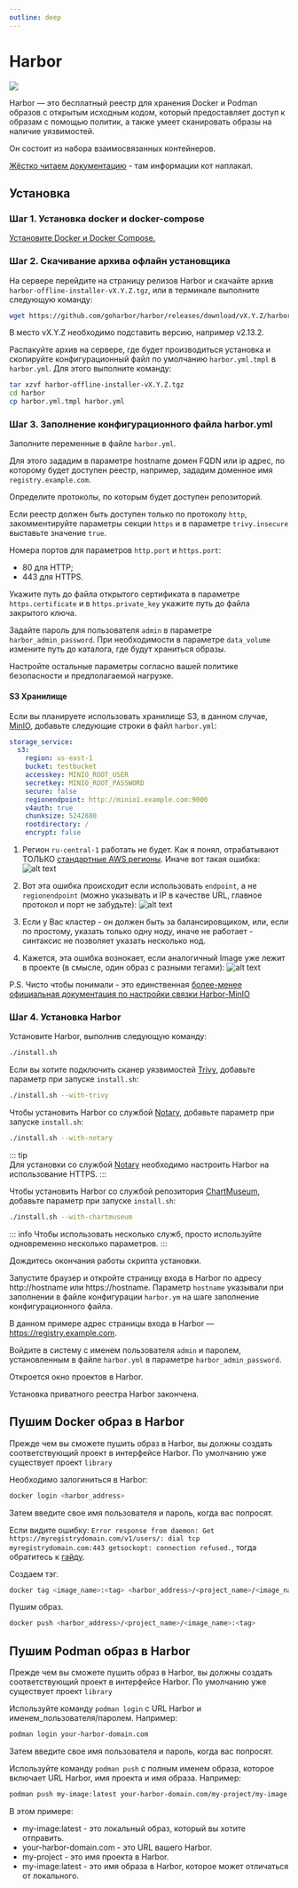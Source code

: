 ```yaml
---
outline: deep
---
```


# Harbor

![](https://habrastorage.org/r/w1560/webt/to/ed/6i/toed6ijlvl_n0r90t6rgvmzbixa.png)

Harbor — это бесплатный реестр для хранения Docker и Podman образов c открытым исходным кодом, который предоставляет доступ к образам с помощью политик, а также умеет сканировать образы на наличие уязвимостей.


Он состоит из набора взаимосвязанных контейнеров.

[Жёстко читаем документацию](https://goharbor.io/docs/1.10/administration/) - там информации кот наплакал.

## Установка

### Шаг 1. Установка docker и docker-compose

[Установите Docker и Docker Compose.](docker)

### Шаг 2. Скачивание архива офлайн установщика

На сервере перейдите на страницу релизов Harbor и скачайте архив `harbor-offline-installer-vX.Y.Z.tgz`, или в терминале выполните следующую команду:
```bash
wget https://github.com/goharbor/harbor/releases/download/vX.Y.Z/harbor-offline-installer-vX.Y.Z.tgz
```
В место vX.Y.Z необходимо подставить версию, например v2.13.2.

Распакуйте архив на сервере, где будет производиться установка и скопируйте конфигурационный файл по умолчанию `harbor.yml.tmpl` в `harbor.yml`. Для этого выполните команду:
```bash
tar xzvf harbor-offline-installer-vX.Y.Z.tgz
cd harbor
cp harbor.yml.tmpl harbor.yml
```
### Шаг 3. Заполнение конфигурационного файла harbor.yml

Заполните переменные в файле `harbor.yml`.

Для этого зададим в параметре hostname домен FQDN или ip адрес, по которому будет доступен реестр, например, зададим доменное имя `registry.example.com`.

Определите протоколы, по которым будет доступен репозиторий.

Если реестр должен быть доступен только по протоколу `http`, закомментируйте параметры секции `https` и в параметре `trivy.insecure` выставьте значение `true`.

Номера портов для параметров `http.port` и `https.port`:
- 80 для HTTP;
- 443 для HTTPS. 

Укажите путь до файла открытого сертификата в параметре `https.certificate`  и в `https.private_key` укажите путь до файла закрытого ключа.

Задайте пароль для пользователя `admin` в параметре `harbor_admin_password`. При необходимости в параметре `data_volume` измените путь до каталога, где будут храниться образы.

Настройте остальные параметры согласно вашей политике безопасности и предполагаемой нагрузке.

#### S3 Хранилище

Если вы планируете использовать хранилище S3, в данном случае, [MinIO](minio), добавьте следующие строки в файл `harbor.yml`:

```yaml
storage_service:
  s3:
    region: us-east-1
    bucket: testbucket
    accesskey: MINIO_ROOT_USER
    secretkey: MINIO_ROOT_PASSWORD
    secure: false
    regionendpoint: http://minio1.example.com:9000
    v4auth: true
    chunksize: 5242880
    rootdirectory: /
    encrypt: false
```

1. Регион `ru-central-1` работать не будет. Как я понял, отрабатывают ТОЛЬКО [стандартные AWS регионы](https://github.com/aws/aws-sdk-go/blob/v1.44.130/aws/endpoints/defaults.go#L141). Иначе вот такая ошибка:
![alt text](/public/img/harbor-minio-region-panic.png)

2. Вот эта ошибка происходит если использовать `endpoint`, а не `regionendpoint` (можно указывать и IP в качестве URL, главное протокол и порт не забудьте):
![alt text](/public/img/harbor-minio-hell.png)

3. Если у Вас кластер - он должен быть за балансировщиком, или, если по простому, указать только одну ноду, иначе не работает - синтаксис не позволяет указать несколько нод.

4. Кажется, эта ошибка вознокает, если аналогичный Image уже лежит в проекте (в смысле, один образ с разными тегами):
![alt text](/public/img/harbor-minio-encrypt.png)

P.S. Чисто чтобы понимали - это единственная [более-менее официальная документация по настройки связки Harbor-MinIO](https://blog.min.io/how-to-use-vmware-harbor-with-minio/)

### Шаг 4. Установка Harbor

Установите Harbor, выполнив следующую команду:
```bash
./install.sh
```

Если вы хотите подключить сканер уязвимостей [Trivy](altsp/15.trivy), добавьте параметр при запуске `install.sh`:
```bash
./install.sh --with-trivy
```

Чтобы установить Harbor со службой [Notary](https://github.com/canonical/notary), добавьте параметр при запуске `install.sh`:
```bash
./install.sh --with-notary
```
::: tip  
Для установки со службой [Notary](https://github.com/canonical/notary) необходимо настроить Harbor на использование HTTPS.
:::

Чтобы установить Harbor со службой репозитория [ChartMuseum](https://chartmuseum.com/), добавьте параметр при запуске `install.sh`:
```bash
./install.sh --with-chartmuseum
```
::: info
Чтобы использовать несколько служб, просто используйте одновременно несколько параметров.
:::

Дождитесь окончания работы скрипта установки.

Запустите браузер и откройте страницу входа в Harbor по адресу http://hostname или https://hostname. Параметр `hostname` указывали при заполнении в файле конфигурации `harbor.ym` на шаге заполнение конфигурационного файла.

В данном примере адрес страницы входа в Harbor — https://registry.example.com.

Войдите в систему с именем пользователя `admin` и паролем, установленным в файле `harbor.yml` в параметре `harbor_admin_password`.

Откроется окно проектов в Harbor.

Установка приватного реестра Harbor закончена.

## Пушим Docker образ в Harbor

Прежде чем вы сможете пушить образ в Harbor, вы должны создать соответствующий проект в интерфейсе Harbor. По умолчанию уже существует проект `library`

Необходимо залогиниться в Harbor:
```bash
docker login <harbor_address>
```
Затем введите свое имя пользователя и пароль, когда вас попросят.


Если видите ошибку: `Error response from daemon: Get https://myregistrydomain.com/v1/users/: dial tcp myregistrydomain.com:443 getsockopt: connection refused.`, тогда обратитесь к [гайду](docker#настроика-подключения-клиента-docker-к-репозиторию-по-http).


Создаем тэг.
```bash
docker tag <image_name>:<tag> <harbor_address>/<project_name>/<image_name>:<tag>
```

Пушим образ.
```bash
docker push <harbor_address>/<project_name>/<image_name>:<tag>
```

## Пушим Podman образ в Harbor

Прежде чем вы сможете пушить образ в Harbor, вы должны создать соответствующий проект в интерфейсе Harbor. По умолчанию уже существует проект `library`

Используйте команду `podman login` с URL Harbor и именем_пользователя/паролем. Например:
```bash
podman login your-harbor-domain.com
```
Затем введите свое имя пользователя и пароль, когда вас попросят.


Используйте команду `podman push` с полным именем образа, которое включает URL Harbor, имя проекта и имя образа. Например:
```bash
podman push my-image:latest your-harbor-domain.com/my-project/my-image:latest
```

В этом примере:
- my-image:latest - это локальный образ, который вы хотите отправить.
- your-harbor-domain.com - это URL вашего Harbor.
- my-project - это имя проекта в Harbor.
- my-image:latest - это имя образа в Harbor, которое может отличаться от локального.